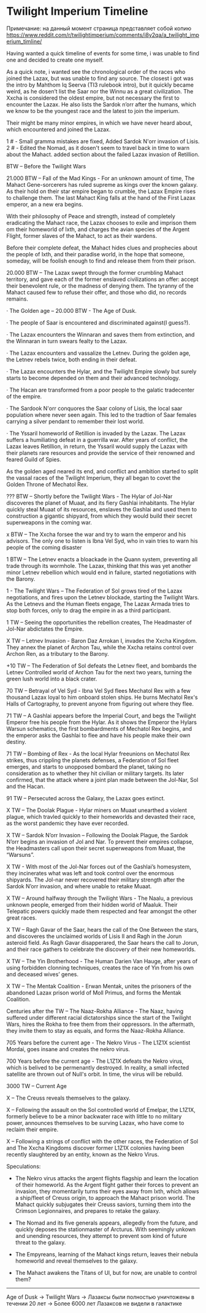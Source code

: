 # Twilight Imperium Timeline

Примечание: на данный момент страница представляет собой копию https://www.reddit.com/r/twilightimperium/comments/i8y2qa/a_twilight_imperium_timline/

Having wanted a quick timeline of events for some time, i was unable to find one and decided to create one myself.

As a quick note, i wanted see the chronological order of the races who joined the Lazax, but was unable to find any source. The closest i got was the intro by Mahthom Iq Seerva (TI3 rulebook intro), but it quickly became weird, as he dosen’t list the Saar nor the Winnu as a great civilization. The Xxcha is considered the oldest empire, but not necessary the first to encounter the Lazax. He also lists the Sardok n’orr after the humans, which we know to be the youngest race and the latest to join the imperium.

Their might be many minor empires, in which we have never heard about, which encountered and joined the Lazax.

1 # - Small gramma mistakes are fixed, Added Sardok N'orr invasion of Lisis.
2 # - Edited the Nomad, as it dosen't seem to travel back in time to warn about the Mahact. added section about the failed Lazax invasion of Retillion.



BTW – Before the Twilight Wars

21.000 BTW – Fall of the Mad Kings - For an unknown amount of time, The Mahact Gene-sorcerers has ruled supreme as kings over the known galaxy. As their hold on their star empire began to crumble, the Lazax Empire rises to challenge them. The last Mahact King falls at the hand of the First Lazax emperor, an a new era begins.

With their philosophy of Peace and strength, instead of completely eradicating the Mahact race, the Lazax chooses to exile and imprison them om their homeworld of Ixth, and charges the avian species of the Argent Flight, former slaves of the Mahact, to act as their wardens.

Before their complete defeat, the Mahact hides clues and prophecies about the people of Ixth, and their paradise world, in the hope that someone, someday, will be foolish enough to find and release them from their prison.

20.000 BTW – The Lazax swept through the former crumbling Mahact territory, and gave each of the former enslaved civilizations an offer: accept their benevolent rule, or the madness of denying them. The tyranny of the Mahact caused few to refuse their offer, and those who did, no records remains.

· The Golden age – 20.000 BTW - The Age of Dusk.

· The people of Saar is encountered and discriminated against(I guess?).

· The Lazax encounters the Winnaran and saves them from extinction, and the Winnaran in turn swears fealty to the Lazax.

· The Lazax encounters and vassalize the Letnev. During the golden age, the Letnev rebels twice, both ending in their defeat.

· The Lazax encounters the Hylar, and the Twilight Empire slowly but surely starts to become depended on them and their advanced technology.

· The Hacan are transformed from a poor people to the galatic tradecenter of the empire.

· The Sardook N'orr conquores the Saar colony of Lisis, the local saar population where never seen again. This led to the tradtion of Saar females carrying a silver pendant to remember their lost world.

· The Yssaril homeworld of Retillion is invaded by the Lazax. The Lazax suffers a humiliating defeat in a guerrilla war. After years of conflict, the Lazax leaves Retillion, in return, the Yssaril would supply the Lazax with their planets rare resources and provide the service of their renowned and feared Guild of Spies.

As the golden aged neared its end, and conflict and ambition started to split the vassal races of the Twilight Imperium, they all began to covet the Golden Throne of Mechatol Rex.

??? BTW – Shortly before the Twilight Wars - The Hylar of Jol-Nar discoveres the planet of Muaat, and its fiery Gashlai inhabitants. The Hylar quickly steal Muaat of its resources, enslaves the Gashlai and used them to construction a gigantic shipyard, from which they would build their secret superweapons in the coming war.

x BTW – The Xxcha forsee the war and try to warn the emperor and his advisors. The only one to listen is Ibna Vel Syd, who in vain tries to warn his people of the coming disaster

1 BTW – The Letnev enacts a bloackade in the Quann system, preventing all trade through its wormhole. The Lazax, thinking that this was yet another minor Letnev rebellion which would end in failure, started negotiations with the Barony.

1 - The Twilight Wars – The Federation of Sol grows tired of the Lazax negotiations, and fires upon the Letnev blockade, starting the Twilight Wars. As the Letnevs and the Human fleets engage, The Lazax Armada tries to stop both forces, only to drag the empire in as a third participant.

1 TW – Seeing the opportunities the rebellion creates, The Headmaster of Jol-Nar abdictates the Empire.

X TW – Letnev Invasion - Baron Daz Arrokan I, invades the Xxcha Kingdom. They annex the planet of Archon Tau, while the Xxcha retains control over Archon Ren, as a tributary to the Barony.

+10 TW – The Federation of Sol defeats the Letnev fleet, and bombards the Letnev Controlled world of Archon Tau for the next two years, turning the green lush world into a black crater.

70 TW – Betrayal of Vel Syd - Ibna Vel Syd flees Mechatol Rex with a few thousand Lazax loyal to him onboard stolen ships. He burns Mechatol Rex's Halls of Cartography, to prevent anyone from figuring out where they flee.

71 TW – A Gashlai appears before the Imperial Court, and begs the Twilight Emperor free his people from the Hylar. As it shows the Emperor the Hylars Warsun schematics, the first bombardments of Mechatol Rex begins, and the emperor asks the Gashlai to flee and have his people make their own destiny.

71 TW – Bombing of Rex - As the local Hylar freeunions on Mechatol Rex strikes, thus crippling the planets defenses, a Federation of Sol fleet emerges, and starts to unopposed bombard the planet, taking no consideration as to whether they hit civilian or military targets. Its later confirmed, that the attack where a joint plan made between the Jol-Nar, Sol and the Hacan.

91 TW – Persecuted across the Galaxy, the Lazax goes extinct.

X TW – The Doolak Plague - Hylar miners on Muaat unearthed a violent plague, which travled quickly to their homeworlds and devasted their race, as the worst pandemic they have ever recorded.

X TW – Sardok N’orr Invasion – Following the Doolak Plague, the Sardok N’orr begins an invasion of Jol and Nar. To prevent their empires collapse, the Headmasters call upon their secret superweapons from Muaat, the “Warsuns”.

X TW - With most of the Jol-Nar forces out of the Gashlai’s homesystem, they incinerates what was left and took control over the enormous shipyards. The Jol-nar never recovered their military strength after the Sardok N’orr invasion, and where unable to retake Muaat.

X TW – Around halfway through the Twilight Wars - The Naalu, a previous unknown people, emerged from their hidden world of Maaluk. Their Telepatic powers quickly made them respected and fear amongst the other great races.

X TW – Ragh Gavar of the Saar, hears the call of the One Between the stars, and discoveres the unclaimed worlds of Lisis II and Ragh in the Jorun asteroid field. As Ragh Gavar disapperared, the Saar hears the call to Jorun, and their race gathers to celebrate the discovery of their new homeworlds.

X TW – The Yin Brotherhood - The Human Darien Van Hauge, after years of using forbidden clonning techniques, creates the race of Yin from his own and deceased wives’ genes.

X TW – The Mentak Coalition - Erwan Mentak, unites the prisoners of the abandoned Lazax prison world of Moll Primus, and forms the Mentak Coalition.

Centuries after the TW – The Naaz-Rokha Alliance - The Naaz, having suffered under different racial dictatorships since the start of the Twilight Wars, hires the Rokha to free them from their oppressors. In the aftermath, they invite them to stay as equals, and forms the Naaz-Rokha Alliance.

705 Years before the current age - The Nekro Virus - The L1Z1X scientist Mordai, goes insane and creates the nekro virus.

700 Years before the current age - The L1Z1X defeats the Nekro virus, which is belived to be permenantly destroyed. In reality, a small infected satellite are thrown out of Null's orbit. In time, the virus will be rebuild.



3000 TW – Current Age

X – The Creuss reveals themselves to the galaxy.

X – Following the assault on the Sol controlled world of Emelpar, the L1Z1X, formerly believe to be a minor backwater race with little to no military power, announces themselves to be surving Lazax, who have come to reclaim their empire.

X – Following a strings of conflict with the other races, the Federation of Sol and The Xxcha Kingdoms discover former L1Z1X colonies having been recently slaughtered by an entity, known as the Nekro Virus.



Speculations:

- The Nekro virus attacks the argent flights flagship and learn the location of their homeworld. As the Argent flight gather their forces to prevent an invasion, they momentarily turns their eyes away from Ixth, which allows a ship/fleet of Creuss origin, to approach the Mahact prison world. The Mahact quickly subjugates their Creuss saviors, turning them into the Crimson Legionnaires, and prepares to retake the galaxy.

- The Nomad and its five generals appears, allegedly from the future, and quickly deposes the stationmaster of Arcturus. With seemingly unkown and unending resources, they attempt to prevent som kind of future threat to the galaxy.

- The Empyreans, learning of the Mahact kings return, leaves their nebula homeworld and reveal themselves to the galaxy.

- The Mahact awakens the Titans of Ul, but for now, are unable to control them?



---

Age of Dusk -> Twilight Wars -> Лазаксы были полностью уничтожены в течении 20 лет -> Более 6000 лет Лазаксов не видели в галактике

